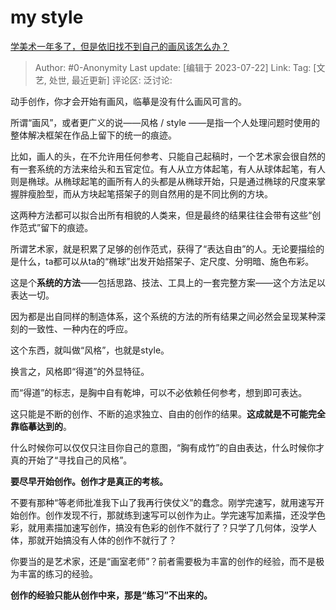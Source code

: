 # my style
[学美术一年多了，但是依旧找不到自己的画风该怎么办？](https://www.zhihu.com/question/613265666/answer/3130541537)

> Author: #0-Anonymity
> Last update: [编辑于 2023-07-22]
> Link:
> Tag: [文艺, 处世, 最近更新]
> 评论区:
> 泛讨论:

动手创作，你才会开始有画风，临摹是没有什么画风可言的。

所谓“画风”，或者更广义的说——风格 / style ——是指一个人处理问题时使用的整体解决框架在作品上留下的统一的痕迹。

比如，画人的头，在不允许用任何参考、只能自己起稿时，一个艺术家会很自然的有一套系统的方法来给头和五官定位。有人从立方体起笔，有人从球体起笔，有人则是椭球。从椭球起笔的画所有人的头都是从椭球开始，只是通过椭球的尺度来掌握胖瘦脸型，而从方块起笔搭架子的则自然用的是不同比例的方块。

这两种方法都可以拟合出所有相貌的人类来，但是最终的结果往往会带有这些“创作范式”留下的痕迹。

所谓艺术家，就是积累了足够的创作范式，获得了“表达自由”的人。无论要描绘的是什么，ta都可以从ta的“椭球”出发开始搭架子、定尺度、分明暗、施色布彩。

这是个**系统的方法**——包括思路、技法、工具上的一套完整方案——这个方法足以表达一切。

因为都是出自同样的制造体系，这个系统的方法的所有结果之间必然会呈现某种深刻的一致性、一种内在的呼应。

这个东西，就叫做“风格”，也就是style。

换言之，风格即“得道”的外显特征。

而“得道”的标志，是胸中自有乾坤，可以不必依赖任何参考，想到即可表达。

这只能是不断的创作、不断的追求独立、自由的创作的结果。**这成就是不可能完全靠临摹达到的**。

什么时候你可以仅仅只注目你自己的意图，“胸有成竹”的自由表达，什么时候你才真的开始了“寻找自己的风格”。

**要尽早开始创作。创作才是真正的考核。**

不要有那种“等老师批准我下山了我再行侠仗义”的蠢念。刚学完速写，就用速写开始创作。创作发现不行，那就练到速写可以创作为止。学完速写加素描，还没学色彩，就用素描加速写创作，搞没有色彩的创作不就行了？只学了几何体，没学人体，那就开始搞没有人体的创作不就行了？

你要当的是艺术家，还是“画室老师”？前者需要极为丰富的创作的经验，而不是极为丰富的练习的经验。

**创作的经验只能从创作中来，那是“练习”不出来的。**